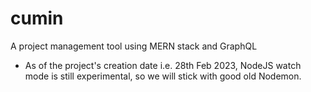# cumin

A project management tool using MERN stack and GraphQL

- As of the project's creation date i.e. 28th Feb 2023, NodeJS watch mode is still experimental, so we will stick with good old Nodemon.
